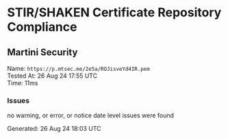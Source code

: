 # STIR/SHAKEN Certificate Repository Compliance

## Martini Security

Name: `https://p.mtsec.me/2e5a/ROJisveYd4IR.pem`\
Tested At: 26 Aug 24 17:55 UTC\
Time: 11ms

### Issues

no warning, or error, or notice date level issues were found

Generated: 26 Aug 24 18:03 UTC